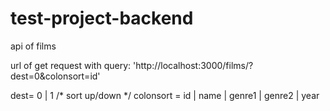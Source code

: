 # test-project-backend
api of films

url of get request with query: 'http://localhost:3000/films/?dest=0&colonsort=id'

dest= 0 | 1   /* sort up/down */
colonsort = id | name | genre1 | genre2 | year
